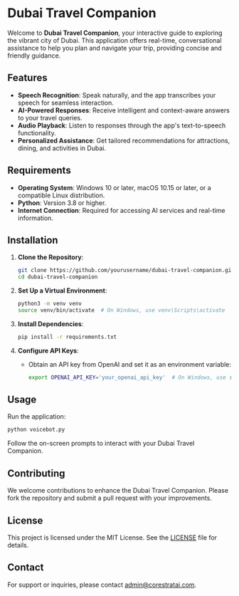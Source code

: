 # Dubai Travel Companion

Welcome to **Dubai Travel Companion**, your interactive guide to exploring the vibrant city of Dubai. This application offers real-time, conversational assistance to help you plan and navigate your trip, providing concise and friendly guidance.

## Features

- **Speech Recognition**: Speak naturally, and the app transcribes your speech for seamless interaction.
- **AI-Powered Responses**: Receive intelligent and context-aware answers to your travel queries.
- **Audio Playback**: Listen to responses through the app's text-to-speech functionality.
- **Personalized Assistance**: Get tailored recommendations for attractions, dining, and activities in Dubai.

## Requirements

- **Operating System**: Windows 10 or later, macOS 10.15 or later, or a compatible Linux distribution.
- **Python**: Version 3.8 or higher.
- **Internet Connection**: Required for accessing AI services and real-time information.

## Installation

1. **Clone the Repository**:
   ```bash
   git clone https://github.com/yourusername/dubai-travel-companion.git
   cd dubai-travel-companion
   ```

2. **Set Up a Virtual Environment**:
   ```bash
   python3 -m venv venv
   source venv/bin/activate  # On Windows, use venv\Scripts\activate
   ```

3. **Install Dependencies**:
   ```bash
   pip install -r requirements.txt
   ```

4. **Configure API Keys**:
   - Obtain an API key from OpenAI and set it as an environment variable:
     ```bash
     export OPENAI_API_KEY='your_openai_api_key'  # On Windows, use set instead of export
     ```

## Usage

Run the application:
```bash
python voicebot.py
```
Follow the on-screen prompts to interact with your Dubai Travel Companion.

## Contributing

We welcome contributions to enhance the Dubai Travel Companion. Please fork the repository and submit a pull request with your improvements.

## License

This project is licensed under the MIT License. See the [LICENSE](LICENSE) file for details.

## Contact

For support or inquiries, please contact [admin@corestratai.com](mailto:admin@corestratai.com).
